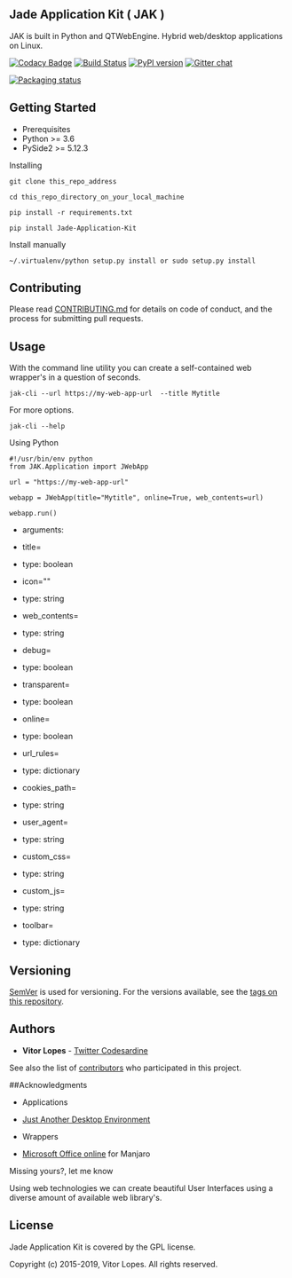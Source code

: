 ## Jade Application Kit ( JAK )

JAK is built in Python and QTWebEngine.
Hybrid web/desktop applications on Linux.


[![Codacy Badge](https://api.codacy.com/project/badge/Grade/c79991176d484d50960a36007749b6a6)](https://www.codacy.com/app/codesardine/Jade-Application-Kit?utm_source=github.com&amp;utm_medium=referral&amp;utm_content=codesardine/Jade-Application-Kit&amp;utm_campaign=Badge_Grade)
[![Build Status](https://travis-ci.org/codesardine/Jade-Application-Kit.svg?branch=master)](https://travis-ci.org/codesardine/Jade-Application-Kit)
[![PyPI version](https://badge.fury.io/py/Jade-Application-Kit.svg)](https://badge.fury.io/py/Jade-Application-Kit)
[![Gitter chat](https://badges.gitter.im/gitterHQ/gitter.png)](https://gitter.im/JustAnotherDesktopEnviroment/Lobby)

[![Packaging status](https://repology.org/badge/vertical-allrepos/python:jade-application-kit.svg)](https://repology.org/metapackage/python:jade-application-kit)

## Getting Started

* Prerequisites
* Python  >= 3.6
* PySide2 >= 5.12.3

Installing
```
git clone this_repo_address

cd this_repo_directory_on_your_local_machine

pip install -r requirements.txt

pip install Jade-Application-Kit
```

Install manually
```
~/.virtualenv/python setup.py install or sudo setup.py install
```

## Contributing
Please read [CONTRIBUTING.md](https://github.com/codesardine/Jade-Application-Kit/blob/master/CONTRIBUTING.md) for details on code of conduct, and the process for submitting pull requests.

## Usage
With the command line utility you can create a self-contained web wrapper's in a question of seconds.
```
jak-cli --url https://my-web-app-url  --title Mytitle
```
For more options.
```
jak-cli --help
```

Using Python
```
#!/usr/bin/env python
from JAK.Application import JWebApp

url = "https://my-web-app-url"

webapp = JWebApp(title="Mytitle", online=True, web_contents=url)

webapp.run()
```
* arguments:
* title= 
* type: boolean

* icon=""
* type: string

* web_contents=
* type: string

* debug=
* type: boolean

* transparent=
* type: boolean

* online=
* type: boolean

* url_rules=
* type: dictionary

* cookies_path=
* type: string

* user_agent=
* type: string

* custom_css=
* type: string

* custom_js=
* type: string

* toolbar=
* type: dictionary

## Versioning

[SemVer](http://semver.org/) is used for versioning. For the versions available, see the [tags on this repository](https://github.com/codesardine/Jade-Application-Kit/tags).

## Authors

* **Vitor Lopes** - [Twitter Codesardine](https://twitter.com/codesardine)

See also the list of [contributors](https://github.com/codesardine/Jade-Application-Kit/graphs/contributors) who participated in this project.


##Acknowledgments

* Applications
* [Just Another Desktop Environment](https://github.com/codesardine/Jadesktop)

* Wrappers
* [Microsoft Office online](https://gitlab.manjaro.org/applications/ms-office-online-launcher) for Manjaro

Missing yours?, let me know

Using web technologies we can create beautiful User Interfaces using a diverse amount of available web library's.

## License
Jade Application Kit is covered by the GPL license.

Copyright (c) 2015-2019, Vitor Lopes. All rights reserved.

